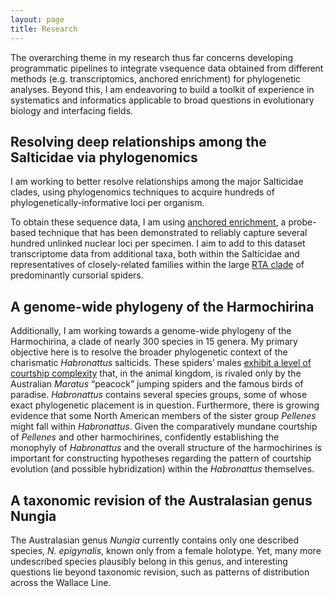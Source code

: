 ```yaml
---
layout: page
title: Research
---
```


The overarching theme in my research thus far concerns developing programmatic pipelines to integrate vsequence data obtained from different methods (e.g. transcriptomics, anchored enrichment) for phylogenetic analyses. Beyond this, I am endeavoring to build a toolkit of experience in systematics and informatics applicable to broad questions in evolutionary biology and interfacing fields.

## Resolving deep relationships among the Salticidae via phylogenomics

I am working to better resolve relationships among the major Salticidae clades, using phylogenomics techniques to acquire hundreds of phylogenetically-informative loci per organism.

To obtain these sequence data, I am using [anchored enrichment](http://anchoredphylogeny.com/), a probe-based technique that has been demonstrated to reliably capture several hundred unlinked nuclear loci per specimen. I aim to add to this dataset transcriptome data from additional taxa, both within the Salticidae and representatives of closely-related families within the large [RTA clade](https://en.wikipedia.org/wiki/RTA_clade) of predominantly cursorial spiders.

## A genome-wide phylogeny of the Harmochirina

Additionally, I am working towards a genome-wide phylogeny of the Harmochirina, a clade of nearly 300 species in 15 genera. My primary objective here is to resolve the broader phylogenetic context of the charismatic *Habronattus* salticids. These spiders’ males [exhibit a level of courtship complexity](http://www.youtube.com/watch?v=uGZwZlcCnDE) that, in the animal kingdom, is rivaled only by the Australian *Maratus* “peacock” jumping spiders and the famous birds of paradise. *Habronattus* contains several species groups, some of whose exact phylogenetic placement is in question. Furthermore, there is growing evidence that some North American members of the sister group *Pellenes* might fall within *Habronattus*. Given the comparatively mundane courtship of *Pellenes* and other harmochirines, confidently establishing the monophyly of *Habronattus* and the overall structure of the harmochirines is important for constructing hypotheses regarding the pattern of courtship evolution (and possible hybridization) within the *Habronattus* themselves.

## A taxonomic revision of the Australasian genus Nungia

The Australasian genus *Nungia* currently contains only one described species, *N. epigynalis*, known only from a female holotype. Yet, many more undescribed species plausibly belong in this genus, and interesting questions lie beyond taxonomic revision, such as patterns of distribution across the Wallace Line.